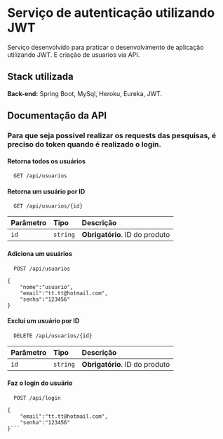 
# Serviço de autenticação utilizando JWT
Serviço desenvolvido para praticar o desenvolvimento de aplicação utilizando JWT. E criação de usuarios via API.
## Stack utilizada

**Back-end:** Spring Boot, MySql, Heroku, Eureka, JWT.

## Documentação da API
### Para que seja possivel realizar os requests das pesquisas, é preciso do token quando é realizado o login.
#### Retorna todos os usuários

```
  GET /api/usuarios
```

#### Retorna um usuário por ID

```
  GET /api/usuarios/{id}
```

| Parâmetro   | Tipo       | Descrição                                   |
| :---------- | :--------- | :------------------------------------------ |
| `id`      | `string` | **Obrigatório**. ID do produto |

#### Adiciona um usuários

```
  POST /api/usuarios
```
```
{
    "nome":"usuario",
    "email":"tt.tt@hotmail.com",
    "senha":"123456"
}
```
#### Exclui um usuário por ID

```
  DELETE /api/usuarios/{id}
```

| Parâmetro   | Tipo       | Descrição                                   |
| :---------- | :--------- | :------------------------------------------ |
| `id`      | `string` | **Obrigatório**. ID do produto |

#### Faz o login do usuário

```
  POST /api/login
```
```
{
    "email":"tt.tt@hotmail.com",
    "senha":"123456"
}```
